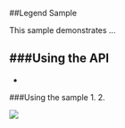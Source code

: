 ##Legend Sample 

This sample demonstrates ...

###Using the API
- 
-

###Using the sample
1. 
2. 

![](/image.png)




